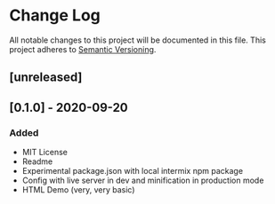 # Change Log
All notable changes to this project will be documented in this file.
This project adheres to [Semantic Versioning](http://semver.org/).

## [unreleased]


## [0.1.0] - 2020-09-20

### Added
 - MIT License
 - Readme
 - Experimental package.json with local intermix npm package
 - Config with live server in dev and minification in production mode
 - HTML Demo (very, very basic)
